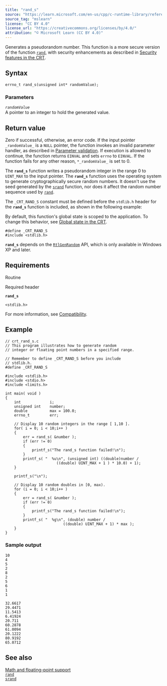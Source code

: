 ```yaml
---
title: "rand_s"
source: "https://learn.microsoft.com/en-us/cpp/c-runtime-library/reference/rand-s?view=msvc-170"
source_tag: "mslearn"
license: "CC BY 4.0"
license_url: "https://creativecommons.org/licenses/by/4.0/"
attribution: "© Microsoft Learn (CC BY 4.0)"
---
```

Generates a pseudorandom number. This function is a more secure version of the function [`rand`](https://learn.microsoft.com/en-us/cpp/c-runtime-library/reference/rand?view=msvc-170), with security enhancements as described in [Security features in the CRT](https://learn.microsoft.com/en-us/cpp/c-runtime-library/security-features-in-the-crt?view=msvc-170).

## Syntax

```
errno_t rand_s(unsigned int* randomValue);
```

### Parameters

_`randomValue`_  
A pointer to an integer to hold the generated value.

## Return value

Zero if successful, otherwise, an error code. If the input pointer `_randomValue_` is a `NULL` pointer, the function invokes an invalid parameter handler, as described in [Parameter validation](https://learn.microsoft.com/en-us/cpp/c-runtime-library/parameter-validation?view=msvc-170). If execution is allowed to continue, the function returns `EINVAL` and sets `errno` to `EINVAL`. If the function fails for any other reason, `*_randomValue_` is set to 0.

The **`rand_s`** function writes a pseudorandom integer in the range 0 to `UINT_MAX` to the input pointer. The **`rand_s`** function uses the operating system to generate cryptographically secure random numbers. It doesn't use the seed generated by the [`srand`](https://learn.microsoft.com/en-us/cpp/c-runtime-library/reference/srand?view=msvc-170) function, nor does it affect the random number sequence used by [`rand`](https://learn.microsoft.com/en-us/cpp/c-runtime-library/reference/rand?view=msvc-170).

The `_CRT_RAND_S` constant must be defined before the `stdlib.h` header for the **`rand_s`** function is included, as shown in the following example:

By default, this function's global state is scoped to the application. To change this behavior, see [Global state in the CRT](https://learn.microsoft.com/en-us/cpp/c-runtime-library/global-state?view=msvc-170).

```
#define _CRT_RAND_S
#include <stdlib.h>
```

**`rand_s`** depends on the [`RtlGenRandom`](https://learn.microsoft.com/en-us/windows/win32/api/ntsecapi/nf-ntsecapi-rtlgenrandom) API, which is only available in Windows XP and later.

## Requirements

Routine

Required header

**`rand_s`**

`<stdlib.h>`

For more information, see [Compatibility](https://learn.microsoft.com/en-us/cpp/c-runtime-library/compatibility?view=msvc-170).

## Example

```
// crt_rand_s.c
// This program illustrates how to generate random
// integer or floating point numbers in a specified range.

// Remember to define _CRT_RAND_S before you include
// stdlib.h.
#define _CRT_RAND_S

#include <stdlib.h>
#include <stdio.h>
#include <limits.h>

int main( void )
{
    int             i;
    unsigned int    number;
    double          max = 100.0;
    errno_t         err;

    // Display 10 random integers in the range [ 1,10 ].
    for( i = 0; i < 10;i++ )
    {
        err = rand_s( &number );
        if (err != 0)
        {
            printf_s("The rand_s function failed!\n");
        }
        printf_s( "  %u\n", (unsigned int) ((double)number /
                       ((double) UINT_MAX + 1 ) * 10.0) + 1);
    }

    printf_s("\n");

    // Display 10 random doubles in [0, max).
    for (i = 0; i < 10;i++ )
    {
        err = rand_s( &number );
        if (err != 0)
        {
            printf_s("The rand_s function failed!\n");
        }
        printf_s( "  %g\n", (double) number /
                          ((double) UINT_MAX + 1) * max );
    }
}
```

### Sample output

```
10
4
5
2
8
2
5
6
1
1

32.6617
29.4471
11.5413
6.41924
20.711
60.2878
61.0094
20.1222
80.9192
65.0712
```

## See also

[Math and floating-point support](https://learn.microsoft.com/en-us/cpp/c-runtime-library/floating-point-support?view=msvc-170)  
[`rand`](https://learn.microsoft.com/en-us/cpp/c-runtime-library/reference/rand?view=msvc-170)  
[`srand`](https://learn.microsoft.com/en-us/cpp/c-runtime-library/reference/srand?view=msvc-170)